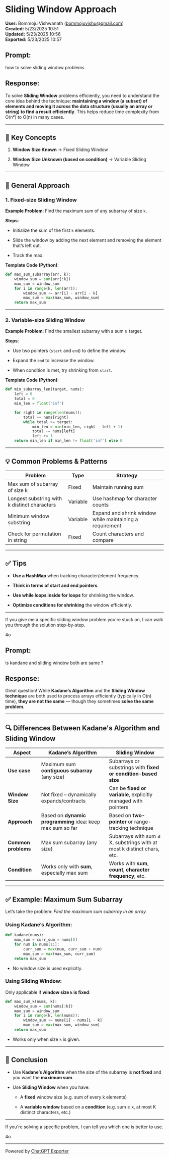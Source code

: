 # Sliding Window Approach

**User:** Bommoju Vishwanath (bommojuvishu@gmail.com)  
**Created:** 5/23/2025 10:51  
**Updated:** 5/23/2025 10:56  
**Exported:** 5/23/2025 10:57  

## Prompt:
how to solve sliding window problems

## Response:
To solve **Sliding Window** problems efficiently, you need to understand the core idea behind the technique: **maintaining a window (a subset) of elements and moving it across the data structure (usually an array or string) to find a result efficiently**. This helps reduce time complexity from O(n²) to O(n) in many cases.

* * *

🔑 Key Concepts
---------------

1.  **Window Size Known** → Fixed Sliding Window
    
2.  **Window Size Unknown (based on condition)** → Variable Sliding Window
    

* * *

🔨 General Approach
-------------------

### 1\. **Fixed-size Sliding Window**

**Example Problem**: Find the maximum sum of any subarray of size `k`.

**Steps**:

*   Initialize the sum of the first `k` elements.
    
*   Slide the window by adding the next element and removing the element that’s left out.
    
*   Track the max.
    

**Template Code (Python)**:

```python
def max_sum_subarray(arr, k):
    window_sum = sum(arr[:k])
    max_sum = window_sum
    for i in range(k, len(arr)):
        window_sum += arr[i] - arr[i - k]
        max_sum = max(max_sum, window_sum)
    return max_sum
```

* * *

### 2\. **Variable-size Sliding Window**

**Example Problem**: Find the smallest subarray with a sum ≥ target.

**Steps**:

*   Use two pointers (`start` and `end`) to define the window.
    
*   Expand the `end` to increase the window.
    
*   When condition is met, try shrinking from `start`.
    

**Template Code (Python)**:

```python
def min_subarray_len(target, nums):
    left = 0
    total = 0
    min_len = float('inf')

    for right in range(len(nums)):
        total += nums[right]
        while total >= target:
            min_len = min(min_len, right - left + 1)
            total -= nums[left]
            left += 1
    return min_len if min_len != float('inf') else 0
```

* * *

💡 Common Problems & Patterns
-----------------------------

| Problem | Type | Strategy |
| --- | --- | --- |
| Max sum of subarray of size k | Fixed | Maintain running sum |
| Longest substring with k distinct characters | Variable | Use hashmap for character counts |
| Minimum window substring | Variable | Expand and shrink window while maintaining a requirement |
| Check for permutation in string | Fixed | Count characters and compare |

* * *

✅ Tips
------

*   **Use a HashMap** when tracking character/element frequency.
    
*   **Think in terms of start and end pointers**.
    
*   **Use while loops inside for loops** for shrinking the window.
    
*   **Optimize conditions for shrinking** the window efficiently.
    

* * *

If you give me a specific sliding window problem you're stuck on, I can walk you through the solution step-by-step.

4o

## Prompt:
is kandane and sliding window both are same ?

## Response:
Great question! While **Kadane’s Algorithm** and the **Sliding Window technique** are both used to process arrays efficiently (typically in O(n) time), **they are not the same** — though they sometimes **solve the same problem**.

* * *

🔍 Differences Between Kadane's Algorithm and Sliding Window
------------------------------------------------------------

| Aspect | Kadane’s Algorithm | Sliding Window |
| --- | --- | --- |
| **Use case** | Maximum sum **contiguous subarray** (any size) | Subarrays or substrings with **fixed or condition-based size** |
| **Window Size** | Not fixed – dynamically expands/contracts | Can be **fixed or variable**, explicitly managed with pointers |
| **Approach** | Based on **dynamic programming** idea: keep max sum so far | Based on **two-pointer** or range-tracking technique |
| **Common problems** | Max sum subarray (any size) | Subarrays with sum ≤ X, substrings with at most k distinct chars, etc. |
| **Condition** | Works only with **sum**, especially max sum | Works with **sum**, **count**, **character frequency**, etc. |

* * *

✅ Example: Maximum Sum Subarray
-------------------------------

Let’s take the problem: _Find the maximum sum subarray in an array._

### Using **Kadane’s Algorithm**:

```python
def kadane(nums):
    max_sum = curr_sum = nums[0]
    for num in nums[1:]:
        curr_sum = max(num, curr_sum + num)
        max_sum = max(max_sum, curr_sum)
    return max_sum
```

*   No window size is used explicitly.
    

### Using **Sliding Window**:

Only applicable if **window size `k` is fixed**:

```python
def max_sum_k(nums, k):
    window_sum = sum(nums[:k])
    max_sum = window_sum
    for i in range(k, len(nums)):
        window_sum += nums[i] - nums[i - k]
        max_sum = max(max_sum, window_sum)
    return max_sum
```

*   Works only when size `k` is given.
    

* * *

🎯 Conclusion
-------------

*   Use **Kadane’s Algorithm** when the size of the subarray is **not fixed** and you want the **maximum sum**.
    
*   Use **Sliding Window** when you have:
    
    *   A **fixed** window size (e.g. sum of every k elements)
        
    *   A **variable window** based on a **condition** (e.g. sum ≥ x, at most K distinct characters, etc.)
        

* * *

If you're solving a specific problem, I can tell you which one is better to use.

4o



---
Powered by [ChatGPT Exporter](https://www.chatgptexporter.com)